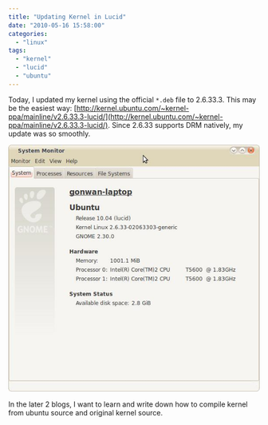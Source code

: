 ```yaml
---
title: "Updating Kernel in Lucid"
date: "2010-05-16 15:58:00"
categories: 
  - "linux"
tags: 
  - "kernel"
  - "lucid"
  - "ubuntu"
---
```


Today, I updated my kernel using the official `*.deb` file to 2.6.33.3. This may be the easiest way: [http://kernel.ubuntu.com/~kernel-ppa/mainline/v2.6.33.3-lucid/](http://kernel.ubuntu.com/~kernel-ppa/mainline/v2.6.33.3-lucid/). Since 2.6.33 supports DRM natively, my update was so smoothly.

![lucid_kernel_1](../../images/2010/lucid_kernel_1.jpg)

In the later 2 blogs, I want to learn and write down how to compile kernel from ubuntu source and original kernel source.
